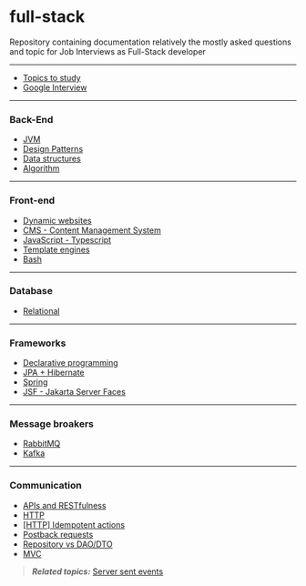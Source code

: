 # full-stack

Repository containing documentation relatively the mostly asked questions and topic for Job Interviews as Full-Stack developer

---

- [Topics to study](Topics%20to%20study/README.md)
- [Google Interview](Google%20Interview/README.md)

---
### Back-End
- [JVM](JVM/README.md)
- [Design Patterns](Design%20Patterns.md)
- [Data structures](Data%20structures.md)
- [Algorithm](Algorithm.md)
---
### Front-end
- [Dynamic websites](Dynamic%20websites.md)
- [CMS - Content Management System](CMS%20-%20Content%20Management%20System.md)
- [JavaScript - Typescript](JavaScript%20-%20Typescript/README.md)
- [Template engines](Template%20engines/README.md)
- [Bash](Bash/README.md)
---
### Database
- [Relational](Relational/README.md)
---
### Frameworks
- [Declarative programming](Declarative%20programming.md)
- [JPA + Hibernate](JPA%20+%20Hibernate/README.md)
- [Spring](Spring/README.md)
- [JSF - Jakarta Server Faces](JSF%20-%20Jakarta%20Server%20Faces/README.md)
---
### Message broakers
- [RabbitMQ](RabbitMQ.md)
- [Kafka](Kafka.md)
---
### Communication
- [APIs and RESTfulness](APIs%20and%20RESTfulness.md)
- [HTTP](HTTP.md)
- [[HTTP] Idempotent actions]([HTTP]%20Idempotent%20actions.md)
- [Postback requests](Postback%20requests.md)
- [Repository vs DAO/DTO](Repository%20vs%20DAO%20DTO.md)
- [MVC](MVC.md)
> ***Related topics:*** 
> [Server sent events](Server%20sent%20events.md)




